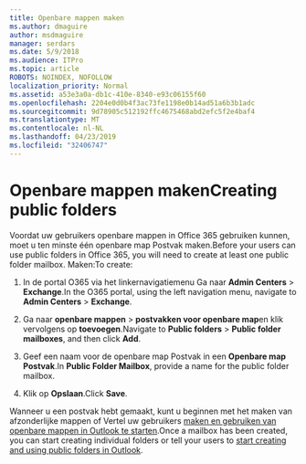 ```yaml
---
title: Openbare mappen maken
ms.author: dmaguire
author: msdmaguire
manager: serdars
ms.date: 5/9/2018
ms.audience: ITPro
ms.topic: article
ROBOTS: NOINDEX, NOFOLLOW
localization_priority: Normal
ms.assetid: a53e3a0a-db1c-410e-8340-e93c06155f60
ms.openlocfilehash: 2204e0d0b4f3ac73fe1198e0b14ad51a6b3b1adc
ms.sourcegitcommit: 9d78905c512192ffc4675468abd2efc5f2e4baf4
ms.translationtype: MT
ms.contentlocale: nl-NL
ms.lasthandoff: 04/23/2019
ms.locfileid: "32406747"
---
```

# <a name="creating-public-folders"></a><span data-ttu-id="321ea-102">Openbare mappen maken</span><span class="sxs-lookup"><span data-stu-id="321ea-102">Creating public folders</span></span>

<span data-ttu-id="321ea-103">Voordat uw gebruikers openbare mappen in Office 365 gebruiken kunnen, moet u ten minste één openbare map Postvak maken.</span><span class="sxs-lookup"><span data-stu-id="321ea-103">Before your users can use public folders in Office 365, you will need to create at least one public folder mailbox.</span></span> <span data-ttu-id="321ea-104">Maken:</span><span class="sxs-lookup"><span data-stu-id="321ea-104">To create:</span></span>
  
1. <span data-ttu-id="321ea-105">In de portal O365 via het linkernavigatiemenu Ga naar **Admin Centers** \> **Exchange**.</span><span class="sxs-lookup"><span data-stu-id="321ea-105">In the O365 portal, using the left navigation menu, navigate to **Admin Centers** \> **Exchange**.</span></span>
    
2. <span data-ttu-id="321ea-106">Ga naar **openbare mappen** \> **postvakken voor openbare map**en klik vervolgens op **toevoegen**.</span><span class="sxs-lookup"><span data-stu-id="321ea-106">Navigate to **Public folders** \> **Public folder mailboxes**, and then click **Add**.</span></span>
    
3. <span data-ttu-id="321ea-107">Geef een naam voor de openbare map Postvak in een **Openbare map Postvak**.</span><span class="sxs-lookup"><span data-stu-id="321ea-107">In **Public Folder Mailbox**, provide a name for the public folder mailbox.</span></span>
    
4. <span data-ttu-id="321ea-108">Klik op **Opslaan**.</span><span class="sxs-lookup"><span data-stu-id="321ea-108">Click **Save**.</span></span>
    
<span data-ttu-id="321ea-109">Wanneer u een postvak hebt gemaakt, kunt u beginnen met het maken van afzonderlijke mappen of Vertel uw gebruikers [maken en gebruiken van openbare mappen in Outlook te starten](https://support.office.com/article/Create-and-share-a-public-folder-in-Outlook-a2835011-d524-4a5c-a207-05c159bb2a97).</span><span class="sxs-lookup"><span data-stu-id="321ea-109">Once a mailbox has been created, you can start creating individual folders or tell your users to [start creating and using public folders in Outlook](https://support.office.com/article/Create-and-share-a-public-folder-in-Outlook-a2835011-d524-4a5c-a207-05c159bb2a97).</span></span>
  

